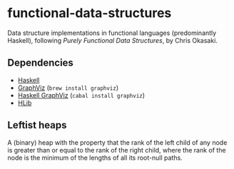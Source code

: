 functional-data-structures
==========================

Data structure implementations in functional languages (predominantly Haskell), following *Purely Functional Data Structures*, by Chris Okasaki.

Dependencies
------------

- [Haskell](http://www.haskell.org/haskellwiki/Haskell)
- [GraphViz](http://graphviz.org/) (`brew install graphviz`)
- [Haskell GraphViz](https://hackage.haskell.org/package/graphviz) (`cabal install graphviz`)
- [HLib](https://github.com/bgwines/hlib)

Leftist heaps
------------
A (binary) heap with the property that the rank of the left child of any node is greater than or equal to the rank of the right child, where the rank of the node is the minimum of the lengths of all its root-null paths.